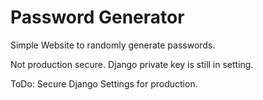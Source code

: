 # Password Generator

Simple Website to randomly generate passwords.

Not production secure. Django private key is still in setting.

ToDo: Secure Django Settings for production.